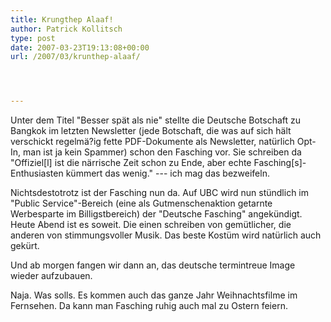 ```yaml
---
title: Krungthep Alaaf!
author: Patrick Kollitsch
type: post
date: 2007-03-23T19:13:08+00:00
url: /2007/03/krunthep-alaaf/




---
```

Unter dem Titel "Besser spät als nie" stellte die Deutsche Botschaft zu Bangkok im letzten Newsletter (jede Botschaft, die was auf sich hält verschickt regelmä?ig fette PDF-Dokumente als Newsletter, natürlich Opt-In, man ist ja kein Spammer) schon den Fasching vor. Sie schreiben da "Offiziel[l] ist die närrische Zeit schon zu Ende, aber echte Fasching[s]-Enthusiasten kümmert das wenig." --- ich mag das bezweifeln.

Nichtsdestotrotz ist der Fasching nun da. Auf <span class="caps">UBC</span> wird nun stündlich im "Public Service"-Bereich (eine als Gutmenschenaktion getarnte Werbesparte im Billigstbereich) der "Deutsche Fasching" angekündigt. Heute Abend ist es soweit. Die einen schreiben von gemütlicher, die anderen von stimmungsvoller Musik. Das beste Kostüm wird natürlich auch gekürt.

Und ab morgen fangen wir dann an, das deutsche termintreue Image wieder aufzubauen.

Naja. Was solls. Es kommen auch das ganze Jahr Weihnachtsfilme im Fernsehen. Da kann man Fasching ruhig auch mal zu Ostern feiern.